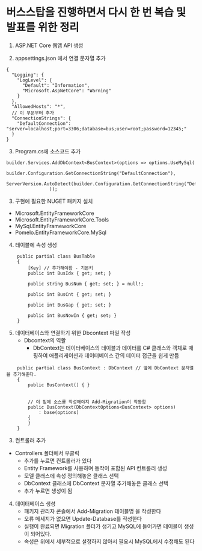 # 버스스탑을 진행하면서 다시 한 번 복습 및 발표를 위한 정리


1. ASP.NET Core 웹앱 API 생성

2. appsettings.json 에서 연결 문자열 추가

```
{
  "Logging": {
    "LogLevel": {
      "Default": "Information",
      "Microsoft.AspNetCore": "Warning"
    }
  },
  "AllowedHosts": "*",
  // 이 부분부터 추가
  "ConnectionStrings": {
    "DefaultConnection": "server=localhost;port=3306;database=bus;user=root;password=12345;"
  }
}
```
3. Program.cs에 소스코드 추가

```
builder.Services.AddDbContext<BusContext>(options => options.UseMySql(
                builder.Configuration.GetConnectionString("DefaultConnection"),
                ServerVersion.AutoDetect(builder.Configuration.GetConnectionString("DefaultConnection"))
                ));
```

3. 구현에 필요한 NUGET 패키지 설치
 - Microsoft.EntityFrameworkCore
 - Microsoft.EntityFrameworkCore.Tools
 - MySql.EntityFrameworkCore
 - Pomelo.EntityFrameworkCore.MySql

4. 테이블에 속성 생성

```
    public partial class BusTable
    {
        [Key] // 추가해야함 - 기본키
        public int BusIdx { get; set; }

        public string BusNum { get; set; } = null!;

        public int BusCnt { get; set; }

        public int BusGap { get; set; }

        public int BusNowIn { get; set; }
    }
```

5. 데이터베이스와 연결하기 위한 Dbcontext 파일 작성
   - Dbcontext의 역활
     -  DbContext는 데이터베이스의 테이블과 데이터를 C# 클래스와 객체로 매핑하여 애플리케이션과 데이터베이스 간의 데이터 접근을 쉽게 만듬 
```
    public partial class BusContext : DbContext // 옆에 DbContext 문자열을 추가해준다.
    {
        public BusContext() { }


        // 이 밑에 소스를 작성해야지 Add-Migration이 작동함
        public BusContext(DbContextOptions<BusContext> options)
            : base(options)
        {
        }
    }
```

3. 컨트롤러 추가
  - Controllers 폴더에서 우클릭
    - 추가를 누르면 컨트롤러가 있다
    - Entity Framework를 사용하며 동작이 포함된 API 컨트롤러 생성
    - 모델 클래스에 속성 정의해놓은 클래스 선택
    - DbContext 클래스에 DbContext 문자열 추가해놓은 클래스 선택
    - 추가 누르면 생성이 됨

4. 데이터베이스 생성
   - 패키지 관리자 콘솔에서 Add-Migration 테이블명 을 작성한다
   - 오류 메세지가 없으면 Update-Database를 작성한다
   - 실행이 완료되면 Migration 폴더가 생기고 MySQL에 들어가면 테이블이 생성이 되어있다.
   - 속성은 위에서 세부적으로 설정하지 않아서 필요시 MySQL에서 수정해도 된다

